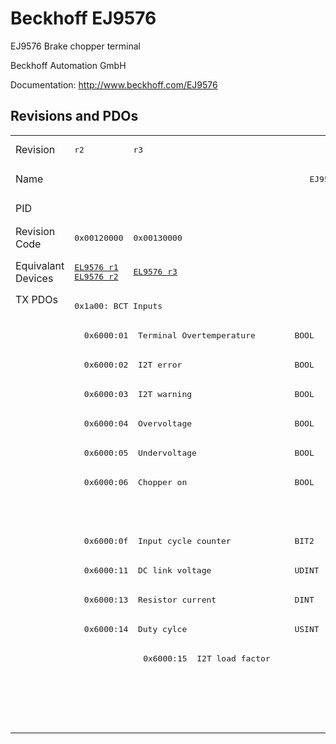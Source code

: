 # Beckhoff EJ9576

EJ9576 Brake chopper terminal

Beckhoff Automation GmbH

Documentation: <a href="http://www.beckhoff.com/EJ9576">http://www.beckhoff.com/EJ9576</a>

## Revisions and PDOs
<table>
<tr >
<td class="first">Revision</td>
<td ><pre>r2</pre></td>
<td ><pre>r3</pre></td>
<td ><pre>r4</pre></td>
<td ><pre>r6</pre></td>
</tr>
<tr >
<td class="first">Name</td>
<td  colspan=4 align="center"><pre>EJ9576 Brake chopper terminal</pre></td>
</tr>
<tr >
<td class="first">PID</td>
<td  colspan=4 align="center"><pre>0x25682852</pre></td>
</tr>
<tr >
<td class="first">Revision Code</td>
<td ><pre>0x00120000</pre></td>
<td ><pre>0x00130000</pre></td>
<td ><pre>0x00140000</pre></td>
<td ><pre>0x00160000</pre></td>
</tr>
<tr >
<td class="first">Equivalant Devices</td>
<td ><pre><a href="EL9576">EL9576 r1</a><br/><a href="EL9576">EL9576 r2</a></pre></td>
<td ><pre><a href="EL9576">EL9576 r3</a></pre></td>
<td ><pre><a href="EL9576">EL9576 r4</a><br/><a href="EL9576">EL9576 r5</a></pre></td>
<td ><pre><a href="EL9576">EL9576 r6</a><br/><a href="EP9576-1032">EP9576-1032 r0</a></pre></td>
</tr>
<tr class="txpdo pdosection">
<td class="first" rowspan=15 valign=top>TX PDOs</td>
<td colspan=4 align="left"><pre>0x1a00: BCT Inputs</pre></td>
<td></td>
</tr>
<tr class="txpdo">
<td  colspan=4 align="left"><pre>  0x6000:01  Terminal Overtemperature        BOOL</pre></td>
</tr>
<tr class="txpdo">
<td  colspan=4 align="left"><pre>  0x6000:02  I2T error                       BOOL</pre></td>
</tr>
<tr class="txpdo">
<td  colspan=4 align="left"><pre>  0x6000:03  I2T warning                     BOOL</pre></td>
</tr>
<tr class="txpdo">
<td  colspan=4 align="left"><pre>  0x6000:04  Overvoltage                     BOOL</pre></td>
</tr>
<tr class="txpdo">
<td  colspan=4 align="left"><pre>  0x6000:05  Undervoltage                    BOOL</pre></td>
</tr>
<tr class="txpdo">
<td  colspan=4 align="left"><pre>  0x6000:06  Chopper on                      BOOL</pre></td>
</tr>
<tr class="txpdo">
<td  colspan=3 align="left"></td>
<td ><pre>  0x6000:07  Overcurrent Protection          BOOL</pre></td>
</tr>
<tr class="txpdo">
<td  colspan=4 align="left"><pre>  0x6000:0f  Input cycle counter             BIT2</pre></td>
</tr>
<tr class="txpdo">
<td  colspan=4 align="left"><pre>  0x6000:11  DC link voltage                 UDINT</pre></td>
</tr>
<tr class="txpdo">
<td  colspan=2 align="left"><pre>  0x6000:13  Resistor current                DINT</pre></td>
<td  colspan=2 align="left"><pre>  0x6000:13  Resistor Current                DINT</pre></td>
</tr>
<tr class="txpdo">
<td  colspan=2 align="left"><pre>  0x6000:14  Duty cylce                      USINT</pre></td>
<td  colspan=2 align="left"><pre>  0x6000:14  Duty Cycle                      USINT</pre></td>
</tr>
<tr class="txpdo">
<td ></td>
<td ><pre>  0x6000:15  I2T load factor                 USINT</pre></td>
<td  colspan=2 align="left"></td>
</tr>
<tr class="txpdo pdosection">
<td  colspan=2 align="left"></td>
<td  colspan=2 align="left"><pre>0x1a01: BCT Load</pre></td>
</tr>
<tr class="txpdo">
<td  colspan=2 align="left"></td>
<td  colspan=2 align="left"><pre>  0x6001:01  I2T load factor                 USINT</pre></td>
</tr>
</table>
